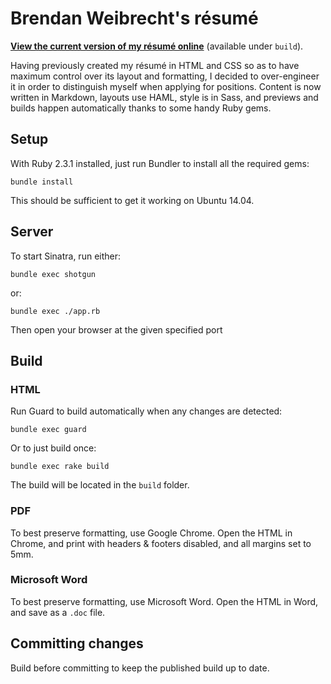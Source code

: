 # Brendan Weibrecht's résumé

**[View the current version of my résumé online][html build]** (available under `build`).

Having previously created my résumé in HTML and CSS so as to have maximum control over its layout and formatting, I decided to over-engineer it in order to distinguish myself when applying for positions. Content is now written in Markdown, layouts use HAML, style is in Sass, and previews and builds happen automatically thanks to some handy Ruby gems.

## Setup

With Ruby 2.3.1 installed, just run Bundler to install all the required gems:

	bundle install

This should be sufficient to get it working on Ubuntu 14.04.

## Server

To start Sinatra, run either:

	bundle exec shotgun

or:

	bundle exec ./app.rb

Then open your browser at the given specified port

## Build

### HTML

Run Guard to build automatically when any changes are detected:

	bundle exec guard

Or to just build once:

	bundle exec rake build

The build will be located in the `build` folder.

### PDF

To best preserve formatting, use Google Chrome. Open the HTML in Chrome, and print with headers & footers disabled, and all margins set to 5mm.

### Microsoft Word

To best preserve formatting, use Microsoft Word. Open the HTML in Word, and save as a `.doc` file.

## Committing changes

Build before committing to keep the published build up to date.

[html build]: http://htmlpreview.github.com/?https://github.com/ZimbiX/brendan-weibrecht-resume/blob/master/build/brendan-weibrecht-resume.html
